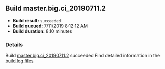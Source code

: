 ## Build master.big.ci_20190711.2
- **Build result:** `succeeded`
- **Build queued:** 7/11/2019 8:12:12 AM
- **Build duration:** 8.10 minutes
### Details
Build [master.big.ci_20190711.2](https://winappstudio.visualstudio.com/web/build.aspx?pcguid=a4ef43be-68ce-4195-a619-079b4d9834c2&builduri=vstfs%3a%2f%2f%2fBuild%2fBuild%2f29478) succeeded
Find detailed information in the [build log files](https://uwpctdiags.blob.core.windows.net/buildlogs/master.big.ci_20190711.2_logs.zip)
